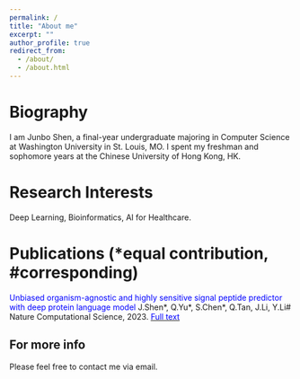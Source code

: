 ```yaml
---
permalink: /
title: "About me"
excerpt: ""
author_profile: true
redirect_from: 
  - /about/
  - /about.html
---
```

Biography
======
I am Junbo Shen, a final-year undergraduate majoring in Computer Science at Washington University in St. Louis, MO. I spent my freshman and sophomore years at the Chinese University of Hong Kong, HK.

Research Interests
======
Deep Learning, Bioinformatics, AI for Healthcare.

Publications (*equal contribution, #corresponding)
======
<span style="color:blue;">Unbiased organism-agnostic and highly sensitive signal peptide predictor with deep protein language model </span>
J.Shen*, Q.Yu*, S.Chen*, Q.Tan, J.Li, Y.Li#  Nature Computational Science, 2023. [<span style="color:blue;">Full text</span>](https://rdcu.be/dtupB)

For more info
------
Please feel free to contact me via email.
